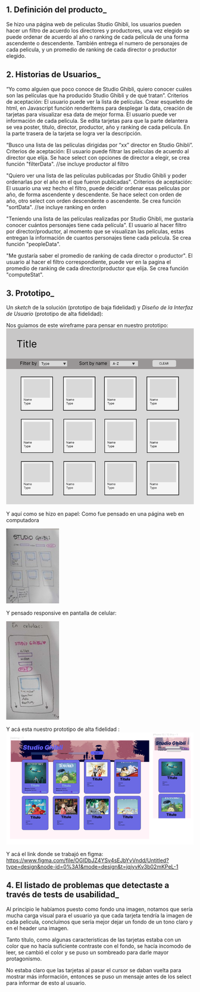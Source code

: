 ## 1. Definición del producto_ 
Se hizo una página web de peliculas Studio Ghibli, los usuarios pueden hacer un filtro de acuerdo los directores y productores, una vez elegido se puede ordenar de acuerdo al año o ranking de cada pelicula de una forma ascendente o descendente. También entrega el numero de personajes de cada pelicula, y un promedio de ranking de cada director o productor elegido.

## 2. Historias de Usuarios_

  “Yo como alguien que poco conoce de Studio Ghibli, quiero conocer cuáles son las películas que ha producido Studio Ghibli y de qué tratan”.
  Criterios de aceptación: 
  El usuario puede ver la lista de películas. Crear esqueleto de html, en Javascript función renderItems para desplegar la data, creación de tarjetas para visualizar esa data de mejor forma.
  El usuario puede ver información de cada pelicula. Se edita tarjetas para que la parte delantera se vea poster, titulo, director, productor, año y ranking de cada pelicula. En la parte trasera de la tarjeta se logra ver la descripción.

  “Busco una lista de las películas dirigidas por “xx” director en Studio Ghibli”.
  Criterios de aceptación: 
  El usuario puede filtrar las peliculas de acuerdo al director que elija. Se hace select con opciones de director a elegir, se crea función "filterData".
  //se incluye productor al filtro

  "Quiero ver una lista de las películas publicadas por Studio Ghibli y poder ordenarlas por el año en el que fueron publicadas".
  Criterios de aceptación:
  El usuario una vez hecho el filtro, puede decidir ordenar esas peliculas por año, de forma ascendente y descendente. Se hace select con orden de año, otro select con orden descendente o ascendente. Se crea función "sortData".
  //se incluye ranking en orden

  "Teniendo una lista de las películas realizadas por Studio Ghibli, me gustaría conocer cuántos personajes tiene cada película".
  El usuario al hacer filtro por director/productor, al momento que se visualizan las peliculas, estas entregan la información de cuantos personajes tiene cada pelicula.
  Se crea función "peopleData".

  "Me gustaría saber el promedio de ranking de cada director o productor".
  El usuario al hacer el filtro correspondiente, puede ver en la pagina el promedio de ranking de cada director/productor que elija.
  Se crea función "computeStat".

  
  ## 3. Prototipo_

   Un _sketch_ de la solución (prototipo de baja fidelidad) y
  _Diseño de la Interfaz de Usuario_ (prototipo de alta fidelidad):
  
  Nos guiamos de este wireframe para pensar en nuestro prototipo:
  ![Imagen referencial prototipo de baja fidelidad](image.png)
  
  Y aquí como se hizo en papel: 
  Como fue pensado en una página web en computadora
  
  ![Prototipo de baja fidelidad hecho en papel](prototipodebajafidelidad2.jpg)
  
  Y pensado responsive en pantalla de celular:
  
  ![Prototipo de baja fidelidad pensado en celular en papel](prototipodebajafidelidad.jpg)
  
  
  Y acá esta nuestro prototipo de alta fidelidad :
  ![Prototipo de alta fidelidad](<Captura.png>)
  
  Y acá el link donde se trabajó en figma: https://www.figma.com/file/OGIDbJZ4YSv4sEJbYvVndd/Untitled?type=design&node-id=0%3A1&mode=design&t=jqjyvKv3b02mKPeL-1 


  ## 4. El listado de problemas que detectaste a través de tests de usabilidad_
  
  Al principio le habíamos puesto como fondo una imagen, notamos que sería mucha carga visual para el usuario ya que cada tarjeta tendría la imagen de cada pelicula, concluímos que sería mejor dejar un fondo de un tono claro y en el header una imagen.

  Tanto título, como algunas caracteristicas de las tarjetas estaba con un color que no hacía suficiente contraste con el fondo, se hacía incomodo de leer, se cambió el color y se puso un sombreado para darle mayor protagonismo.

  No estaba claro que las tarjetas al pasar el cursor se daban vuelta para mostrar más información, entonces se puso un mensaje antes de los select para informar de esto al usuario.
  
  
